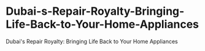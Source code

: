 # Dubai-s-Repair-Royalty-Bringing-Life-Back-to-Your-Home-Appliances
Dubai's Repair Royalty: Bringing Life Back to Your Home Appliances
